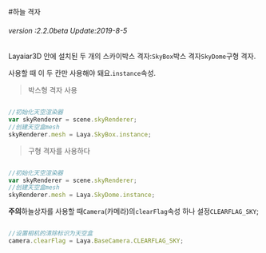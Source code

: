 #하늘 격자

###### *version :2.2.0beta   Update:2019-8-5*

Layaiar3D 안에 설치된 두 개의 스카이박스 격자:`SkyBox`박스 격자`SkyDome`구형 격자.

사용할 때 이 두 칸만 사용해야 돼요.`instance`속성.

>박스형 격자 사용


```typescript

//初始化天空渲染器
var skyRenderer = scene.skyRenderer;
//创建天空盒mesh
skyRenderer.mesh = Laya.SkyBox.instance;
```


> 구형 격자를 사용하다


```typescript

//初始化天空渲染器
var skyRenderer = scene.skyRenderer;
//创建天空盒mesh
skyRenderer.mesh = Laya.SkyDome.instance;
```


**주의**하늘상자를 사용할 때`Camera`(카메라)의`clearFlag`속성 하나 설정`CLEARFLAG_SKY`;


```typescript

//设置相机的清除标识为天空盒
camera.clearFlag = Laya.BaseCamera.CLEARFLAG_SKY;
```


